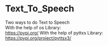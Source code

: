# Text_To_Speech


Two ways to do Text to Speech  
    With the help of os Library:   
    https://pypi.org/
    With the help of pyttxs Library:
    https://pypi.org/project/pyttsx3/
    
